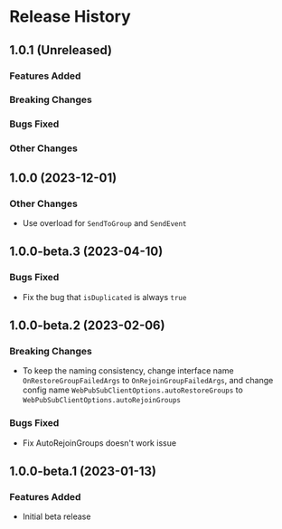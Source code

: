 # Release History

## 1.0.1 (Unreleased)

### Features Added

### Breaking Changes

### Bugs Fixed

### Other Changes

## 1.0.0 (2023-12-01)

### Other Changes

- Use overload for `SendToGroup` and `SendEvent`

## 1.0.0-beta.3 (2023-04-10)

### Bugs Fixed

- Fix the bug that `isDuplicated` is always `true`

## 1.0.0-beta.2 (2023-02-06)

### Breaking Changes

- To keep the naming consistency, change interface name `OnRestoreGroupFailedArgs` to `OnRejoinGroupFailedArgs`, and change config name `WebPubSubClientOptions.autoRestoreGroups` to `WebPubSubClientOptions.autoRejoinGroups`

### Bugs Fixed

- Fix AutoRejoinGroups doesn't work issue

## 1.0.0-beta.1 (2023-01-13)

### Features Added

- Initial beta release
